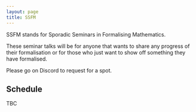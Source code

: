 ```yaml
---
layout: page
title: SSFM
---
```


SSFM stands for Sporadic Seminars in Formalising Mathematics.

These seminar talks will be for anyone that wants to share any progress of their formalisation or for those who just want to show off something they have formalised.

Please go on Discord to request for a spot.

## Schedule

TBC
